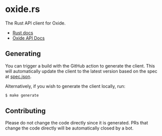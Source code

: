 # oxide.rs 

The Rust API client for Oxide.

- [Rust docs](https://docs.rs/oxide-api)
- [Oxide API Docs](https://docs.oxide.computer/api?lang=rust)

## Generating

You can trigger a build with the GitHub action to generate the client. This will
automatically update the client to the latest version based on the spec
at [spec.json](spec.json).

Alternatively, if you wish to generate the client locally, run:

```bash
$ make generate
```

## Contributing

Please do not change the code directly since it is generated. PRs that change
the code directly will be automatically closed by a bot.

